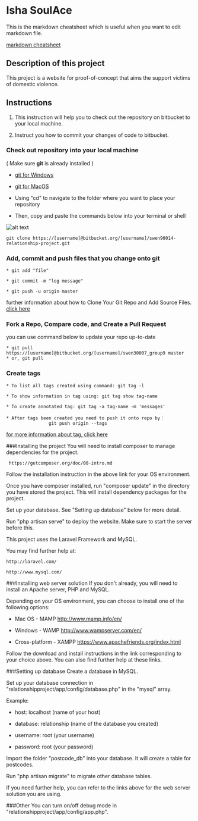 # Isha SoulAce

This is the markdown cheatsheet which is useful when you want to edit
markdown file.

[markdown cheatsheet](https://github.com/adam-p/markdown-here/wiki/Markdown-Cheatsheet)

## Description of this project
This project is a website for proof-of-concept that aims the support victims of domestic violence.

## Instructions

1. This instruction will help you to check out the repository on bitbucket to
your local machine.

2. Instruct you how to commit your changes of code to bitbucket.

### Check out repository into your local machine

( Make sure **git** is already installed )

* [git for Windows](http://msysgit.github.io)

* [git for MacOS](http://sourceforge.net/projects/git-osx-installer/)

+ Using "cd" to navigate to the folder where you want to place your
repository

+ Then, copy and paste the commands below into your terminal or shell


![alt text](https://bitbucket.org/litao_shen/swen30007_group9/raw/d90135153ea8f5cf40c187dfb666560c97632ead/clone_repo.png
"clone repo instructions")
```
git clone https://[username]@bitbucket.org/[username]/swen90014-relationship-project.git
```


### Add, commit and push files that you change onto git

```
* git add "file"

* git commit -m "log message"

* git push -u origin master
```

further information about how to Clone Your Git Repo and Add Source Files.
[click
here](https://confluence.atlassian.com/display/BITBUCKET/Clone+Your+Git+Repo+and+Add+Source+Files)

### Fork a Repo, Compare code, and Create a Pull Request

you can use command below to update your repo up-to-date

```
* git pull https://[username]@bitbucket.org/[username]/swen30007_group9 master
* or, git pull 
```

### Create tags

```
* To list all tags created using command: git tag -l

* To show information in tag using: git tag show tag-name

* To create annotated tag: git tag -a tag-name -m 'messages'

* After tags been created you need to push it onto repo by：
                git push origin --tags
```
[for more information about tag, click here](http://git-scm.com/book/en/Git-Basics-Tagging)

###Installing the project
You will need to install composer to manage dependencies for the project.
```
 https://getcomposer.org/doc/00-intro.md
```
Follow the installation instruction in the above link for your OS environment.

Once you have composer installed, run "composer update" in the directory you have stored the project. This will install dependency packages for the project.

Set up your database. See "Setting up database" below for more detail.

Run "php artisan serve" to deploy the website. Make sure to start the server before this.

This project uses the Laravel Framework and MySQL.

You may find further help at:
```
http://laravel.com/

http://www.mysql.com/
```

###Installing web server solution
If you don't already, you will need to install an Apache server, PHP and MySQL.

Depending on your OS environment, you can choose to install one of the following options:

+ Mac OS - MAMP http://www.mamp.info/en/

+ Windows - WAMP http://www.wampserver.com/en/

+ Cross-platform - XAMPP https://www.apachefriends.org/index.html

Follow the download and install instructions in the link corresponding to your choice above.
You can also find further help at these links.

###Setting up database
Create a database in MySQL.

Set up your database connection in "relationshipproject/app/config/database.php" in the "mysql" array.

Example:

+ host: localhost (name of your host)

+ database: relationship (name of the database you created)

+ username: root (your username)

+ password: root (your password)

Import the folder "postcode_db" into your database. It will create a table for postcodes.

Run "php artisan migrate" to migrate other database tables.

If you need further help, you can refer to the links above for the web server solution you are using.

###Other
You can turn on/off debug mode in "relationshipproject/app/config/app.php".